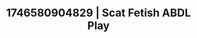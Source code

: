 ---
categories:
- Shibari art
- Intimate reveal
- AI-generated
- Self-pleasure
- Sensual touch
- ASMR
- Cosplay
- 3D erotic games
image: /assets/images/1746580904829.jpg
layout: post
seo:
  description: Featured content with sensual Scat Fetish, ABDL Play. HD images available.
  keywords: Scat Fetish, ABDL Play
  og_image: /assets/images/1746580904829.jpg
  schema_type: VisualArtwork
tags:
- '#1746580904829'
- Scat Fetish
- ABDL Play
title: 1746580904829 | Scat Fetish ABDL Play
---